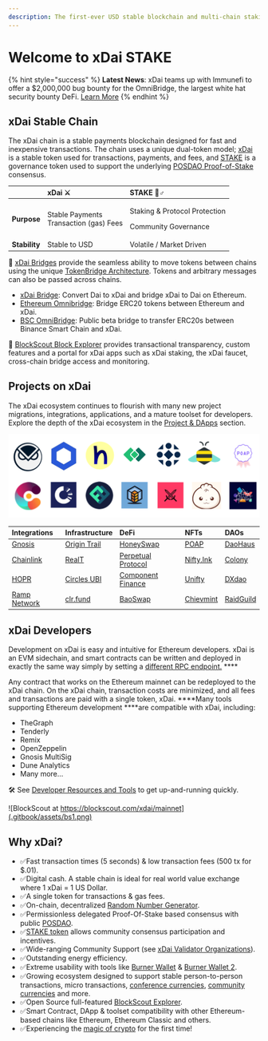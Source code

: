 ```yaml
---
description: The first-ever USD stable blockchain and multi-chain staking token
---
```


# Welcome to xDai STAKE

{% hint style="success" %}
**Latest News**:  xDai teams up with Immunefi to offer a $2,000,000 bug bounty for the OmniBridge, the largest white hat security bounty DeFi. [Learn More](https://immunefi.com/bounty/xdaistake/)
{% endhint %}

## xDai Stable Chain

The xDai chain is a stable payments blockchain designed for fast and inexpensive transactions. The chain uses a unique dual-token model;  [xDai ](for-users/get-xdai-tokens/)is a stable token used for transactions, payments, and fees, and [STAKE](for-stakers/stake-token/) is a governance token used to support the underlying [POSDAO Proof-of-Stake](for-validators/posdao-whitepaper.md) consensus.

<table>
  <thead>
    <tr>
      <th style="text-align:left"></th>
      <th style="text-align:left">xDai &#x2694;</th>
      <th style="text-align:left">STAKE &#x1F9B8;&#x2642;</th>
    </tr>
  </thead>
  <tbody>
    <tr>
      <td style="text-align:left"><b>Purpose</b>
      </td>
      <td style="text-align:left">Stable Payments
        <br />Transaction (gas) Fees</td>
      <td style="text-align:left">
        <p>Staking &amp; Protocol Protection</p>
        <p>Community Governance</p>
      </td>
    </tr>
    <tr>
      <td style="text-align:left"><b>Stability</b>
      </td>
      <td style="text-align:left">Stable to USD</td>
      <td style="text-align:left">Volatile / Market Driven</td>
    </tr>
  </tbody>
</table>

🌉 [xDai Bridges](about-xdai/faqs/bridges-xdai-bridge-and-omnibridge.md) provide the seamless ability to move tokens between chains using the unique [TokenBridge Architecture](https://docs.tokenbridge.com). Tokens and arbitrary messages can also be passed across chains.

* [xDai Bridge](for-users/bridges/converting-xdai-via-bridge/): Convert Dai to xDai and bridge xDai to Dai on Ethereum.
* [Ethereum Omnibridge](for-users/bridges/omnibridge.md): Bridge ERC20 tokens between Ethereum and xDai.
* [BSC OmniBridge](for-users/bridges/binance-smart-chain-omnibridge/): Public beta bridge to transfer ERC20s between Binance Smart Chain and xDai.

🔎 [BlockScout Block Explorer](https://blockscout.com/xdai/mainnet) provides transactional transparency, custom features and a portal for xDai apps such as xDai staking, the xDai faucet, cross-chain bridge access and monitoring.

## Projects on xDai

The xDai ecosystem continues to flourish with many new project migrations, integrations, applications, and a mature toolset for developers. Explore the depth of the xDai ecosystem in the [Project & DApps](about-xdai/project-spotlights/) section.

![Featured Applications and xDai Integrations](.gitbook/assets/colorful-sunglasses-twitter-header.png)

| Integrations | Infrastructure | DeFi | NFTs | DAOs |
| :--- | :--- | :--- | :--- | :--- |
| [Gnosis](about-xdai/project-spotlights/gnosis/) | [Origin Trail](https://origintrail.io/) | [HoneySwap](about-xdai/project-spotlights/honeyswap.md) | [POAP](https://www.poap.xyz/) | [DaoHaus](about-xdai/project-spotlights/daohaus.md) |
| [Chainlink](about-xdai/project-spotlights/chainlink/) | [RealT](https://realt.co/) | [Perpetual Protocol](about-xdai/project-spotlights/perpetual-protocol.md) | [Nifty.Ink](about-xdai/project-spotlights/nifty.ink.md) | [Colony](https://colony.io/) |
| [HOPR](https://hoprnet.org/) | [Circles UBI](about-xdai/project-spotlights/circles-ubi.md) | [Component Finance](about-xdai/project-spotlights/component-finance.md) | [Unifty](https://unifty.io) | [DXdao](https://dxdao.medium.com/) |
| [Ramp Network](https://ramp.network/) | [clr.fund](about-xdai/project-spotlights/clr-fund.md) | [BaoSwap](https://www.bao.finance/) | [Chievmint](https://chiev.net/) | [RaidGuild](https://raidguild.org/) |

## **xDai Developers**

Development on xDai is easy and intuitive for Ethereum developers. xDai is an EVM sidechain, and smart contracts can be written and deployed in exactly the same way simply by setting a [different RPC endpoint.](for-developers/developer-resources/#json-rpc-endpoints) ****

Any contract that works on the Ethereum mainnet can be redeployed to the xDai chain. On the xDai chain, transaction costs are minimized, and all fees and transactions are paid with a single token, xDai. ****Many tools supporting Ethereum development ****are compatible with xDai, including: 

* TheGraph
* Tenderly
* Remix
* OpenZeppelin
* Gnosis MultiSig
* Dune Analytics
* Many more...

🛠 See [Developer Resources and Tools](for-developers/developer-resources/) to get up-and-running quickly.

![BlockScout at https://blockscout.com/xdai/mainnet](.gitbook/assets/bs1.png)

## **Why xDai?**

* ✅Fast transaction times \(5 seconds\) & low transaction fees \(500 tx for $.01\).
* ✅Digital cash. A stable chain is ideal for real world value exchange where 1 xDai = 1 US Dollar.
* ✅A single token for transactions & gas fees.
* ✅On-chain, decentralized [Random Number Generator](for-developers/on-chain-random-numbers/).
* ✅Permissionless delegated Proof-Of-Stake based consensus with public [POSDAO](for-validators/posdao-whitepaper.md).
* ✅[STAKE token](for-stakers/stake-token/) allows community consensus participation and incentives. 
* ✅Wide-ranging Community Support \(see [xDai Validator Organizations](for-validators/about-xdai-validators/current-xdai-validators/)\).
* ✅Outstanding energy efficiency.
* ✅Extreme usability with tools like [Burner Wallet](for-users/wallets/burner-wallet/) & [Burner Wallet 2](for-users/wallets/burner-wallet-2.md).
* ✅Growing ecosystem designed to support stable person-to-person transactions, micro transactions, [conference currencies](about-xdai/use-cases/cryptocurrency-for-events-and-conferences/), [community currencies](about-xdai/use-cases/community-currencies.md) and more.
* ✅Open Source full-featured [BlockScout Explorer](https://blockscout.com/xdai/mainnet).
* ✅Smart Contract, DApp & toolset compatibility with other Ethereum-based chains like Ethereum, Ethereum Classic and others.
* ✅Experiencing the [magic of crypto](about-xdai/news-and-information/crypto-influencers-on-xdai.md#anthony-pompliano) for the first time!

